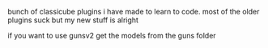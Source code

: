 bunch of classicube plugins i have made to learn to code.
most of the older plugins suck but my new stuff is alright

if you want to use gunsv2 get the models from the guns folder
